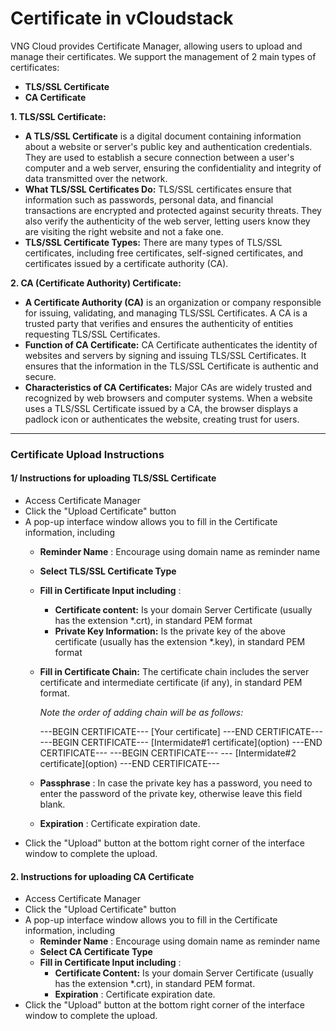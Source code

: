 # Certificate in vCloudstack

VNG Cloud provides Certificate Manager, allowing users to upload and manage their certificates. We support the management of 2 main types of certificates:

* **TLS/SSL Certificate**
* **CA Certificate**

**1. TLS/SSL Certificate:**

* **A TLS/SSL Certificate** is a digital document containing information about a website or server's public key and authentication credentials. They are used to establish a secure connection between a user's computer and a web server, ensuring the confidentiality and integrity of data transmitted over the network.
* **What TLS/SSL Certificates Do:** TLS/SSL certificates ensure that information such as passwords, personal data, and financial transactions are encrypted and protected against security threats. They also verify the authenticity of the web server, letting users know they are visiting the right website and not a fake one.
* **TLS/SSL Certificate Types:** There are many types of TLS/SSL certificates, including free certificates, self-signed certificates, and certificates issued by a certificate authority (CA).

**2. CA (Certificate Authority) Certificate:**

* **A Certificate Authority (CA)** is an organization or company responsible for issuing, validating, and managing TLS/SSL Certificates. A CA is a trusted party that verifies and ensures the authenticity of entities requesting TLS/SSL Certificates.
* **Function of CA Certificate:** CA Certificate authenticates the identity of websites and servers by signing and issuing TLS/SSL Certificates. It ensures that the information in the TLS/SSL Certificate is authentic and secure.
* **Characteristics of CA Certificates:** Major CAs are widely trusted and recognized by web browsers and computer systems. When a website uses a TLS/SSL Certificate issued by a CA, the browser displays a padlock icon or authenticates the website, creating trust for users.

***

### **Certificate Upload Instructions** <a href="#huong-dan-tai-len-certificate" id="huong-dan-tai-len-certificate"></a>

#### 1/ Instructions for uploading TLS/SSL Certificate <a href="#uploadacertificate-1.huongdantailentls-sslcertificate" id="uploadacertificate-1.huongdantailentls-sslcertificate"></a>

* Access Certificate Manager
* Click the "Upload Certificate" button
* A pop-up interface window allows you to fill in the Certificate information, including
  * **Reminder Name** : Encourage using domain name as reminder name
  * **Select TLS/SSL Certificate Type**
  * **Fill in Certificate Input including** :
    * **Certificate content:** Is your domain Server Certificate (usually has the extension \*.crt), in standard PEM format
    * **Private Key Information:** Is the private key of the above certificate (usually has the extension \*.key), in standard PEM format
  *   **Fill in Certificate Chain:** The certificate chain includes the server certificate and intermediate certificate (if any), in standard PEM format.

      _Note the order of adding chain will be as follows:_

      \---BEGIN CERTIFICATE--- \[Your certificate] ---END CERTIFICATE--- ---BEGIN CERTIFICATE--- \[Intermidate#1 certificate]\(option) ---END CERTIFICATE--- ---BEGIN CERTIFICATE--- --- \[Intermidate#2 certificate]\(option) ---END CERTIFICATE---
  * **Passphrase** : In case the private key has a password, you need to enter the password of the private key, otherwise leave this field blank.
  * **Expiration** : Certificate expiration date.
* Click the "Upload" button at the bottom right corner of the interface window to complete the upload.

#### 2. Instructions for uploading CA Certificate <a href="#id-2.-huong-dan-tai-len-ca-certificate" id="id-2.-huong-dan-tai-len-ca-certificate"></a>

* Access Certificate Manager
* Click the "Upload Certificate" button
* A pop-up interface window allows you to fill in the Certificate information, including
  * **Reminder Name** : Encourage using domain name as reminder name
  * **Select CA Certificate Type**
  * **Fill in Certificate Input including** :
    * **Certificate Content:** Is your domain Server Certificate (usually has the extension \*.crt), in standard PEM format.
    * **Expiration** : Certificate expiration date.
* Click the "Upload" button at the bottom right corner of the interface window to complete the upload.

